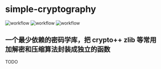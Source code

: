 # simple-cryptography

![workflow](https://github.com/zxffffffff/simple-cryptography/actions/workflows/build-windows.yml/badge.svg?event=push)
![workflow](https://github.com/zxffffffff/simple-cryptography/actions/workflows/build-macos.yml/badge.svg?event=push)
![workflow](https://github.com/zxffffffff/simple-cryptography/actions/workflows/build-ubuntu.yml/badge.svg?event=push)

## 一个最少依赖的密码学库，把 crypto++ zlib 等常用加解密和压缩算法封装成独立的函数

TODO
